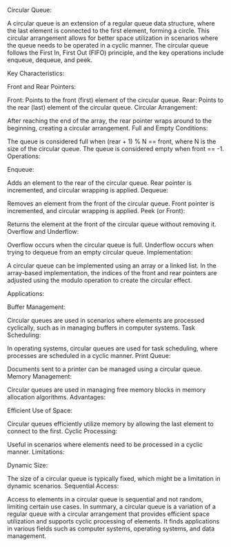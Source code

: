 Circular Queue:

A circular queue is an extension of a regular queue data structure, where the last element is connected to the first element, forming a circle. This circular arrangement allows for better space utilization in scenarios where the queue needs to be operated in a cyclic manner. The circular queue follows the First In, First Out (FIFO) principle, and the key operations include enqueue, dequeue, and peek.

Key Characteristics:

Front and Rear Pointers:

Front: Points to the front (first) element of the circular queue.
Rear: Points to the rear (last) element of the circular queue.
Circular Arrangement:

After reaching the end of the array, the rear pointer wraps around to the beginning, creating a circular arrangement.
Full and Empty Conditions:

The queue is considered full when (rear + 1) % N == front, where N is the size of the circular queue.
The queue is considered empty when front == -1.
Operations:

Enqueue:

Adds an element to the rear of the circular queue.
Rear pointer is incremented, and circular wrapping is applied.
Dequeue:

Removes an element from the front of the circular queue.
Front pointer is incremented, and circular wrapping is applied.
Peek (or Front):

Returns the element at the front of the circular queue without removing it.
Overflow and Underflow:

Overflow occurs when the circular queue is full.
Underflow occurs when trying to dequeue from an empty circular queue.
Implementation:

A circular queue can be implemented using an array or a linked list. In the array-based implementation, the indices of the front and rear pointers are adjusted using the modulo operation to create the circular effect.

Applications:

Buffer Management:

Circular queues are used in scenarios where elements are processed cyclically, such as in managing buffers in computer systems.
Task Scheduling:

In operating systems, circular queues are used for task scheduling, where processes are scheduled in a cyclic manner.
Print Queue:

Documents sent to a printer can be managed using a circular queue.
Memory Management:

Circular queues are used in managing free memory blocks in memory allocation algorithms.
Advantages:

Efficient Use of Space:

Circular queues efficiently utilize memory by allowing the last element to connect to the first.
Cyclic Processing:

Useful in scenarios where elements need to be processed in a cyclic manner.
Limitations:

Dynamic Size:

The size of a circular queue is typically fixed, which might be a limitation in dynamic scenarios.
Sequential Access:

Access to elements in a circular queue is sequential and not random, limiting certain use cases.
In summary, a circular queue is a variation of a regular queue with a circular arrangement that provides efficient space utilization and supports cyclic processing of elements. It finds applications in various fields such as computer systems, operating systems, and data management.